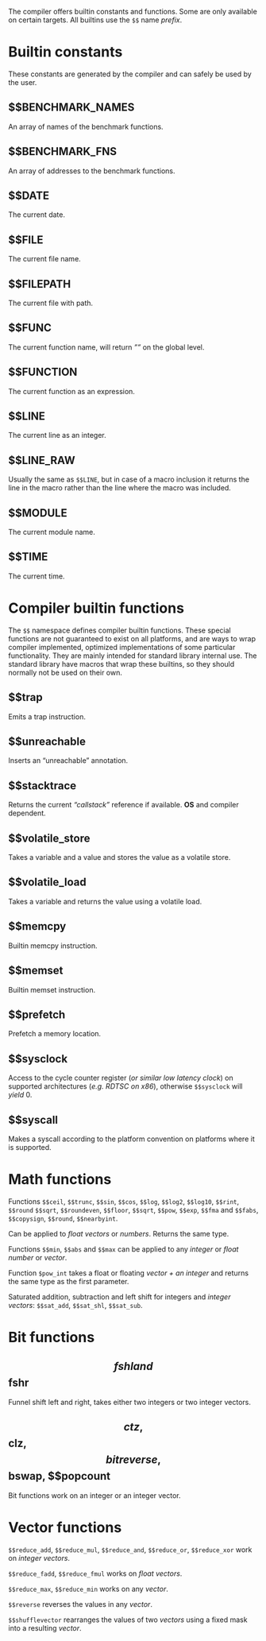 The compiler offers builtin constants and functions.
Some are only available on certain targets. All builtins use the `$$` name _prefix_.

# Builtin constants
These constants are generated by the compiler and can safely be used by the user.

## $$BENCHMARK_NAMES
An array of names of the benchmark functions.

## $$BENCHMARK_FNS
An array of addresses to the benchmark functions.

## $$DATE
The current date.

## $$FILE
The current file name.

## $$FILEPATH
The current file with path.

## $$FUNC
The current function name, will return _””_ on the global level.

## $$FUNCTION
The current function as an expression.

## $$LINE
The current line as an integer.

## $$LINE_RAW
Usually the same as `$$LINE`, but in case of a macro inclusion it returns the line in the macro rather than the line where the macro was included.

## $$MODULE
The current module name.

## $$TIME
The current time.

# Compiler builtin functions
The `$$` namespace defines compiler builtin functions.
These special functions are not guaranteed to exist on all platforms, and are ways to wrap compiler implemented, optimized implementations of some particular functionality.
They are mainly intended for standard library internal use.
The standard library have macros that wrap these builtins, so they should normally not be used on their own.

## $$trap
Emits a trap instruction.

## $$unreachable
Inserts an “unreachable” annotation.

## $$stacktrace
Returns the current _“callstack”_ reference if available. __OS__ and compiler dependent.

## $$volatile_store
Takes a variable and a value and stores the value as a volatile store.

## $$volatile_load
Takes a variable and returns the value using a volatile load.

## $$memcpy
Builtin memcpy instruction.

## $$memset
Builtin memset instruction.

## $$prefetch
Prefetch a memory location.

## $$sysclock
Access to the cycle counter register (_or similar low latency clock_) on supported architectures (_e.g. RDTSC on x86_), otherwise `$$sysclock` will _yield_ 0.

## $$syscall
Makes a syscall according to the platform convention on platforms where it is supported.

# Math functions
Functions `$$ceil`, `$$trunc`, `$$sin`, `$$cos`, `$$log`,
`$$log2`, `$$log10`, `$$rint`, `$$round` `$$sqrt`,
`$$roundeven`, `$$floor`, `$$sqrt`, `$$pow`, `$$exp`, `$$fma`
and `$$fabs`, `$$copysign`, `$$round`, `$$nearbyint`.

Can be applied to _float vectors_ or _numbers_.
Returns the same type.

Functions `$$min`, `$$abs` and `$$max` can be applied to any _integer_ or _float number_ or _vector_.

Function `$pow_int` takes a float or floating _vector + an integer_ and returns the same type as the first parameter.

Saturated addition, subtraction and left shift for integers and _integer vectors_: `$$sat_add`, `$$sat_shl`, `$$sat_sub`.

# Bit functions
## $$fshl and $$fshr
Funnel shift left and right, takes either two integers or two integer vectors.

## $$ctz, $$clz, $$bitreverse, $$bswap, $$popcount
Bit functions work on an integer or an integer vector.

# Vector functions
`$$reduce_add`, `$$reduce_mul`, `$$reduce_and`, `$$reduce_or`, `$$reduce_xor` work on _integer vectors_.

`$$reduce_fadd`, `$$reduce_fmul` works on _float vectors_.

`$$reduce_max`, `$$reduce_min` works on any _vector_.

`$$reverse` reverses the values in any _vector_.

`$$shufflevector` rearranges the values of two _vectors_ using a fixed mask into a resulting _vector_.